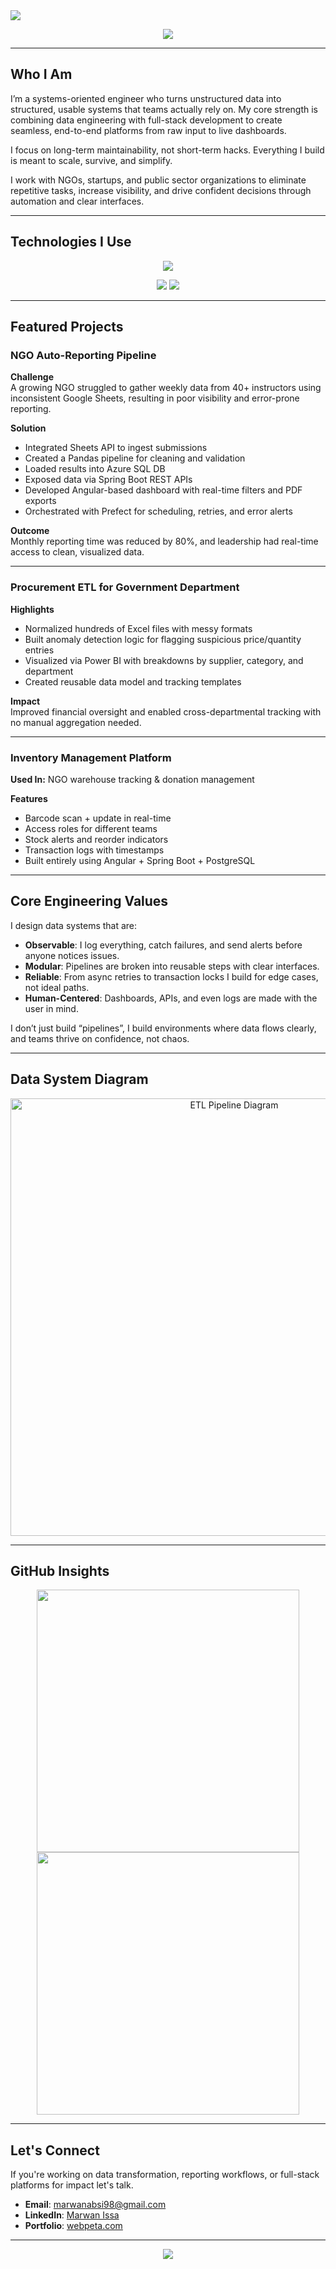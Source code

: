 <!-- ============================== -->
<!--           HEADER              -->
<!-- ============================== -->

<!-- Gradient + Wave + Desc -->
<img src="https://capsule-render.vercel.app/api?type=waving&color=0:0F2027,50:203A43,100:2C5364&height=300&section=header&text=Marwan%20Issa&fontSize=60&fontColor=FFFFFF&fontAlign=50&desc=Data%20Engineer%20|%20Full%20Stack%20Developer%20|%20Automation%20Architect&descAlign=50&descSize=20"/>

<p align="center">
  <img src="https://readme-typing-svg.herokuapp.com?font=Fira+Code&size=22&duration=3500&pause=1000&color=36BCF7&center=true&vCenter=true&width=800&lines=Smart+Pipelines+for+Real+Impact;From+Spreadsheets+to+Automated+Systems;Turning+Data+into+Decisions" />
</p>

---

## Who I Am

I’m a systems-oriented engineer who turns unstructured data into structured, usable systems that teams actually rely on. My core strength is combining data engineering with full-stack development to create seamless, end-to-end platforms from raw input to live dashboards.

I focus on long-term maintainability, not short-term hacks. Everything I build is meant to scale, survive, and simplify.  

I work with NGOs, startups, and public sector organizations to eliminate repetitive tasks, increase visibility, and drive confident decisions through automation and clear interfaces.

---

## Technologies I Use

<p align="center">
  <img src="https://skillicons.dev/icons?i=python,azure,postgresql,spring,angular,docker,git,vscode,figma&theme=dark" />
</p>


<p align="center">
  <img src="https://img.shields.io/badge/Airflow-017CEE?style=for-the-badge&logo=apacheairflow&logoColor=white"/>
  <img src="https://img.shields.io/badge/Prefect-2E2E2E?style=for-the-badge&logo=prefect&logoColor=00BFFF"/>
</p>

---

## Featured Projects

### NGO Auto-Reporting Pipeline

**Challenge**  
A growing NGO struggled to gather weekly data from 40+ instructors using inconsistent Google Sheets, resulting in poor visibility and error-prone reporting.

**Solution**  
- Integrated Sheets API to ingest submissions
- Created a Pandas pipeline for cleaning and validation
- Loaded results into Azure SQL DB
- Exposed data via Spring Boot REST APIs
- Developed Angular-based dashboard with real-time filters and PDF exports
- Orchestrated with Prefect for scheduling, retries, and error alerts

**Outcome**  
Monthly reporting time was reduced by 80%, and leadership had real-time access to clean, visualized data.

---

### Procurement ETL for Government Department

**Highlights**  
- Normalized hundreds of Excel files with messy formats  
- Built anomaly detection logic for flagging suspicious price/quantity entries  
- Visualized via Power BI with breakdowns by supplier, category, and department  
- Created reusable data model and tracking templates  

**Impact**  
Improved financial oversight and enabled cross-departmental tracking with no manual aggregation needed.

---

### Inventory Management Platform

**Used In:** NGO warehouse tracking & donation management

**Features**
- Barcode scan + update in real-time
- Access roles for different teams
- Stock alerts and reorder indicators
- Transaction logs with timestamps
- Built entirely using Angular + Spring Boot + PostgreSQL

---

## Core Engineering Values

I design data systems that are:

- **Observable**: I log everything, catch failures, and send alerts before anyone notices issues.
- **Modular**: Pipelines are broken into reusable steps with clear interfaces.
- **Reliable**: From async retries to transaction locks I build for edge cases, not ideal paths.
- **Human-Centered**: Dashboards, APIs, and even logs are made with the user in mind.

I don’t just build “pipelines”, I build environments where data flows clearly, and teams thrive on confidence, not chaos.

---

## Data System Diagram

<p align="center">
  <img src="https://www.databricks.com/sites/default/files/2020/08/blog-accelerate-etl-1-og.png" width="700" alt="ETL Pipeline Diagram"/>
</p>

---

## GitHub Insights

<p align="center">
  <img src="https://github-readme-stats.vercel.app/api?username=marwanabsi&show_icons=true&theme=react&count_private=true&hide_border=true" width="420" />
  <img src="https://github-readme-streak-stats.herokuapp.com?user=marwanabsi&theme=react&hide_border=true" width="420" />
</p>

---

## Let's Connect

If you're working on data transformation, reporting workflows, or full-stack platforms for impact let's talk.

- **Email**: marwanabsi98@gmail.com  
- **LinkedIn**: [Marwan Issa](https://www.linkedin.com/in/marwan-issa-1b903715a/)  
- **Portfolio**: [webpeta.com](https://webpeta.com)

---

<p align="center">
  <img src="https://readme-typing-svg.herokuapp.com?font=Fira+Code&size=20&pause=1000&color=44CCFF&center=true&vCenter=true&width=600&lines=Thanks+for+scrolling.;Let's+build+systems+that+last." />
</p>
